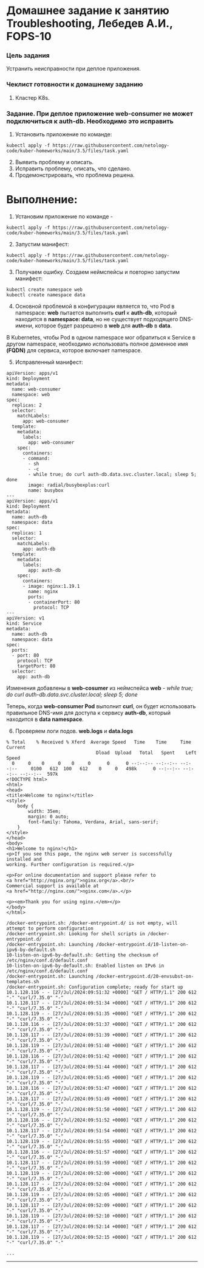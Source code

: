 # Домашнее задание к занятию Troubleshooting, Лебедев А.И., FOPS-10

### Цель задания

Устранить неисправности при деплое приложения.

### Чеклист готовности к домашнему заданию

1. Кластер K8s.

### Задание. При деплое приложение web-consumer не может подключиться к auth-db. Необходимо это исправить

1. Установить приложение по команде:
```shell
kubectl apply -f https://raw.githubusercontent.com/netology-code/kuber-homeworks/main/3.5/files/task.yaml
```
2. Выявить проблему и описать.
3. Исправить проблему, описать, что сделано.
4. Продемонстрировать, что проблема решена.


# Выполнение:  

1. Установим приложение по команде -

```
kubectl apply -f https://raw.githubusercontent.com/netology-code/kuber-homeworks/main/3.5/files/task.yaml
```

2. Запустим манифест:

```
kubectl apply -f https://raw.githubusercontent.com/netology-code/kuber-homeworks/main/3.5/files/task.yaml
```

3. Получаем ошибку. Создаем неймспейсы и повторно запустим манифест:

```
kubectl create namespace web
kubectl create namespace data
```

4. Основной проблемой в конфигурации является то, что Pod в namespace: **web** пытается выполнить **curl** к **auth-db**, который находится в **namespace: data**, но не существует подходящего DNS-имени, которое будет разрешено в **web** для **auth-db** в **data**.

В Kubernetes, чтобы Pod в одном namespace мог обратиться к Service в другом namespace, необходимо использовать полное доменное имя **(FQDN)** для сервиса, которое включает namespace.  

5. Исправленный манифест:

```
apiVersion: apps/v1
kind: Deployment
metadata:
  name: web-consumer
  namespace: web
spec:
  replicas: 2
  selector:
    matchLabels:
      app: web-consumer
  template:
    metadata:
      labels:
        app: web-consumer
    spec:
      containers:
      - command:
        - sh
        - -c
        - while true; do curl auth-db.data.svc.cluster.local; sleep 5; done
        image: radial/busyboxplus:curl
        name: busybox
---
apiVersion: apps/v1
kind: Deployment
metadata:
  name: auth-db
  namespace: data
spec:
  replicas: 1
  selector:
    matchLabels:
      app: auth-db
  template:
    metadata:
      labels:
        app: auth-db
    spec:
      containers:
      - image: nginx:1.19.1
        name: nginx
        ports:
        - containerPort: 80
          protocol: TCP
---
apiVersion: v1
kind: Service
metadata:
  name: auth-db
  namespace: data
spec:
  ports:
  - port: 80
    protocol: TCP
    targetPort: 80
  selector:
    app: auth-db
```

Изменения добавлены в **web-cosumer** из неймспейса **web** - *while true; do curl auth-db.data.svc.cluster.local; sleep 5; done*  

Теперь, когда **web-consumer Pod** выполнит **curl**, он будет использовать правильное DNS-имя для доступа к сервису **auth-db**, который находится в **data namespace**.  

6. Проверяем логи подов. **web.logs** и **data.logs**

```
% Total    % Received % Xferd  Average Speed   Time    Time     Time  Current
                                 Dload  Upload   Total   Spent    Left  Speed
  0     0    0     0    0     0      0      0 --:--:-- --:--:-- --:--:--     0100   612  100   612    0     0   498k      0 --:--:-- --:--:-- --:--:--  597k
<!DOCTYPE html>
<html>
<head>
<title>Welcome to nginx!</title>
<style>
    body {
        width: 35em;
        margin: 0 auto;
        font-family: Tahoma, Verdana, Arial, sans-serif;
    }
</style>
</head>
<body>
<h1>Welcome to nginx!</h1>
<p>If you see this page, the nginx web server is successfully installed and
working. Further configuration is required.</p>

<p>For online documentation and support please refer to
<a href="http://nginx.org/">nginx.org</a>.<br/>
Commercial support is available at
<a href="http://nginx.com/">nginx.com</a>.</p>

<p><em>Thank you for using nginx.</em></p>
</body>
</html>
```

```
/docker-entrypoint.sh: /docker-entrypoint.d/ is not empty, will attempt to perform configuration
/docker-entrypoint.sh: Looking for shell scripts in /docker-entrypoint.d/
/docker-entrypoint.sh: Launching /docker-entrypoint.d/10-listen-on-ipv6-by-default.sh
10-listen-on-ipv6-by-default.sh: Getting the checksum of /etc/nginx/conf.d/default.conf
10-listen-on-ipv6-by-default.sh: Enabled listen on IPv6 in /etc/nginx/conf.d/default.conf
/docker-entrypoint.sh: Launching /docker-entrypoint.d/20-envsubst-on-templates.sh
/docker-entrypoint.sh: Configuration complete; ready for start up
10.1.128.116 - - [27/Jul/2024:09:51:32 +0000] "GET / HTTP/1.1" 200 612 "-" "curl/7.35.0" "-"
10.1.128.117 - - [27/Jul/2024:09:51:34 +0000] "GET / HTTP/1.1" 200 612 "-" "curl/7.35.0" "-"
10.1.128.119 - - [27/Jul/2024:09:51:35 +0000] "GET / HTTP/1.1" 200 612 "-" "curl/7.35.0" "-"
10.1.128.116 - - [27/Jul/2024:09:51:37 +0000] "GET / HTTP/1.1" 200 612 "-" "curl/7.35.0" "-"
10.1.128.117 - - [27/Jul/2024:09:51:39 +0000] "GET / HTTP/1.1" 200 612 "-" "curl/7.35.0" "-"
10.1.128.119 - - [27/Jul/2024:09:51:40 +0000] "GET / HTTP/1.1" 200 612 "-" "curl/7.35.0" "-"
10.1.128.116 - - [27/Jul/2024:09:51:42 +0000] "GET / HTTP/1.1" 200 612 "-" "curl/7.35.0" "-"
10.1.128.117 - - [27/Jul/2024:09:51:44 +0000] "GET / HTTP/1.1" 200 612 "-" "curl/7.35.0" "-"
10.1.128.119 - - [27/Jul/2024:09:51:45 +0000] "GET / HTTP/1.1" 200 612 "-" "curl/7.35.0" "-"
10.1.128.116 - - [27/Jul/2024:09:51:47 +0000] "GET / HTTP/1.1" 200 612 "-" "curl/7.35.0" "-"
10.1.128.117 - - [27/Jul/2024:09:51:49 +0000] "GET / HTTP/1.1" 200 612 "-" "curl/7.35.0" "-"
10.1.128.119 - - [27/Jul/2024:09:51:50 +0000] "GET / HTTP/1.1" 200 612 "-" "curl/7.35.0" "-"
10.1.128.116 - - [27/Jul/2024:09:51:52 +0000] "GET / HTTP/1.1" 200 612 "-" "curl/7.35.0" "-"
10.1.128.117 - - [27/Jul/2024:09:51:54 +0000] "GET / HTTP/1.1" 200 612 "-" "curl/7.35.0" "-"
10.1.128.119 - - [27/Jul/2024:09:51:55 +0000] "GET / HTTP/1.1" 200 612 "-" "curl/7.35.0" "-"
10.1.128.116 - - [27/Jul/2024:09:51:57 +0000] "GET / HTTP/1.1" 200 612 "-" "curl/7.35.0" "-"
10.1.128.117 - - [27/Jul/2024:09:51:59 +0000] "GET / HTTP/1.1" 200 612 "-" "curl/7.35.0" "-"
10.1.128.119 - - [27/Jul/2024:09:52:00 +0000] "GET / HTTP/1.1" 200 612 "-" "curl/7.35.0" "-"
10.1.128.117 - - [27/Jul/2024:09:52:04 +0000] "GET / HTTP/1.1" 200 612 "-" "curl/7.35.0" "-"
10.1.128.119 - - [27/Jul/2024:09:52:05 +0000] "GET / HTTP/1.1" 200 612 "-" "curl/7.35.0" "-"
10.1.128.117 - - [27/Jul/2024:09:52:09 +0000] "GET / HTTP/1.1" 200 612 "-" "curl/7.35.0" "-"
10.1.128.119 - - [27/Jul/2024:09:52:10 +0000] "GET / HTTP/1.1" 200 612 "-" "curl/7.35.0" "-"
10.1.128.117 - - [27/Jul/2024:09:52:14 +0000] "GET / HTTP/1.1" 200 612 "-" "curl/7.35.0" "-"
10.1.128.119 - - [27/Jul/2024:09:52:15 +0000] "GET / HTTP/1.1" 200 612 "-" "curl/7.35.0" "-"

...
```

---



